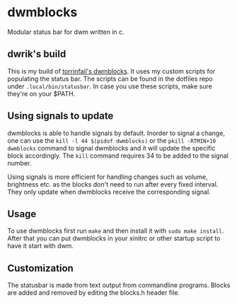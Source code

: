 # dwmblocks

Modular status bar for dwm written in c.

## dwrik's build

This is my build of [torrinfail's dwmblocks](https://github.com/torrinfail/dwmblocks). It uses my custom scripts for populating the status bar. The scripts can be found in the dotfiles repo under `.local/bin/statusbar`. In case you use these scripts, make sure they're on your $PATH.

## Using signals to update

dwmblocks is able to handle signals by default. Inorder to signal a change, one can use the `kill -l 44 $(pidof dwmblocks)` or the `pkill -RTMIN+10 dwmblocks` command to signal dwmblocks and it will update the specific block accordingly. The `kill` command requires 34 to be added to the signal number.

Using signals is more efficient for handling changes such as volume, brightness etc. as the blocks don't need to run after every fixed interval. They only update when dwmblocks receive the corresponding signal.

## Usage

To use dwmblocks first run `make` and then install it with `sudo make install`.
After that you can put dwmblocks in your xinitrc or other startup script to have it start with dwm.

## Customization

The statusbar is made from text output from commandline programs. Blocks are added and removed by editing the blocks.h header file.

